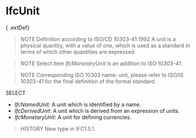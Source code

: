 # IfcUnit

{ .extDef}<!-- end of definition -->
> NOTE Definition according to ISO/CD 10303-41:1992
> A unit is a physical quantity, with a value of one, which is used as a standard in terms of which other quantities are expressed.

> NOTE Select item _IfcMonetaryUnit_ is an addition to ISO 10303-41.

> NOTE Corresponding ISO 10303 name: unit, please refer to ISO/IS 10303-41 for the final definition of the formal standard.

SELECT

* _IfcNamedUnit_: A unit which is identified by a name.
* _IfcDerivedUnit_: A unit which is derived from an expression of units.
* _IfcMonetaryUnit_: A unit for defining currencies.

> HISTORY New type in IFC1.5.1.
